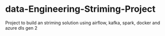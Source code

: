 # data-Engineering-Striming-Project

Project to build an striming solution using airflow, kafka, spark, docker and azure dls gen 2